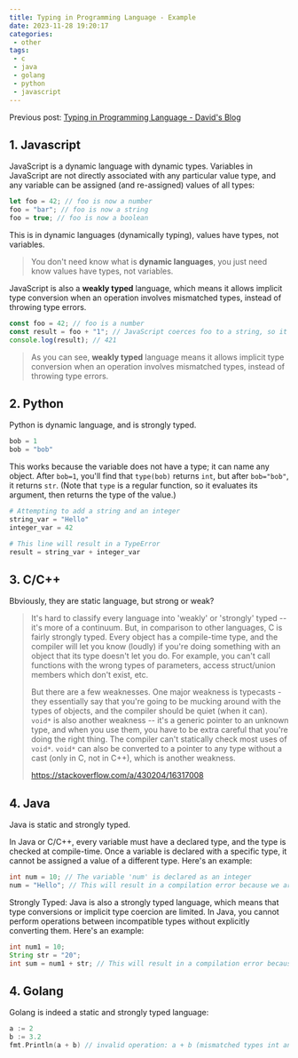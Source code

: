 ```yaml
---
title: Typing in Programming Language - Example
date: 2023-11-28 19:20:17
categories:
 - other
tags:
 - c
 - java
 - golang
 - python
 - javascript
---
```


Previous post: [Typing in Programming Language - David's Blog](https://davidzhu.xyz/post/other/000-languge-types-design/)

## 1. Javascript

JavaScript is a dynamic language with dynamic types. Variables in JavaScript are not directly associated with any particular value type, and any variable can be assigned (and re-assigned) values of all types:

```js
let foo = 42; // foo is now a number
foo = "bar"; // foo is now a string
foo = true; // foo is now a boolean
```

This is in dynamic languages (dynamically typing), values have types, not variables. 

> You don't need know what is **dynamic languages**, you just need know values have types, not variables. 

JavaScript is also a **weakly typed** language, which means it allows implicit type conversion when an operation involves mismatched types, instead of throwing type errors.

```js
const foo = 42; // foo is a number
const result = foo + "1"; // JavaScript coerces foo to a string, so it can be concatenated with the other operand
console.log(result); // 421
```

> As you can see, **weakly typed** language means it allows implicit type conversion when an operation involves mismatched types, instead of throwing type errors.

## 2. Python

Python is dynamic language, and is strongly typed. 

```py
bob = 1
bob = "bob"
```

This works because the variable does not have a type; it can name any object. After `bob=1`, you'll find that `type(bob)` returns `int`, but after `bob="bob"`, it returns `str`. (Note that `type` is a regular function, so it evaluates its argument, then returns the type of the value.)

```py
# Attempting to add a string and an integer
string_var = "Hello"
integer_var = 42

# This line will result in a TypeError
result = string_var + integer_var
```

## 3. C/C++

Bbviously, they are static language, but strong or weak?

> It's hard to classify every language into 'weakly' or 'strongly' typed -- it's more of a continuum. But, in comparison to other languages, C is fairly strongly typed. Every object has a compile-time type, and the compiler will let you know (loudly) if you're doing something with an object that its type doesn't let you do. For example, you can't call functions with the wrong types of parameters, access struct/union members which don't exist, etc.
>
> But there are a few weaknesses. One major weakness is typecasts - they essentially say that you're going to be mucking around with the types of objects, and the compiler should be quiet (when it can). `void*` is also another weakness -- it's a generic pointer to an unknown type, and when you use them, you have to be extra careful that you're doing the right thing. The compiler can't statically check most uses of `void*`. `void*` can also be converted to a pointer to any type without a cast (only in C, not in C++), which is another weakness.
>
> https://stackoverflow.com/a/430204/16317008

## 4. Java

Java is static and strongly typed. 

In Java or C/C++, every variable must have a declared type, and the type is checked at compile-time. Once a variable is declared with a specific type, it cannot be assigned a value of a different type. Here's an example:

```java
int num = 10; // The variable 'num' is declared as an integer
num = "Hello"; // This will result in a compilation error because we are trying to assign a string to an integer variable
```

Strongly Typed: Java is also a strongly typed language, which means that type conversions or implicit type coercion are limited. In Java, you cannot perform operations between incompatible types without explicitly converting them. Here's an example:

```java
int num1 = 10;
String str = "20";
int sum = num1 + str; // This will result in a compilation error because we are trying to add an integer and a string without explicit conversion
```

## 4. Golang

Golang is indeed a static and strongly typed language:

```go
a := 2
b := 3.2
fmt.Println(a + b) // invalid operation: a + b (mismatched types int and float64)
```


